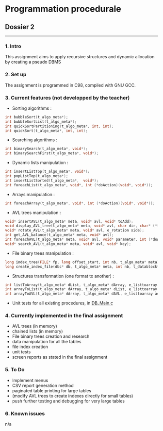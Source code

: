 # Programmation procedurale
## Dossier 2
---
### 1. Intro
This assignment aims to apply recursive structures and dynamic allocation by creating a pseudo DBMS

### 2. Set up
The assignment is programmed in C98, compiled with GNU GCC.

### 3. Current features (not developped by the teacher)
* Sorting algorithms :
```C
int bubbleSort(t_algo_meta*);
int bubbleSortList(t_algo_meta*);
int quickSortPartitioning(t_algo_meta*, int, int);
int quickSort(t_algo_meta*, int, int);
```
* Searching algorithms :
```C
int binarySearch(t_algo_meta*, void*);
int binarySearchFirst(t_algo_meta*, void*);
```
* Dynamic lists manipulation :
```C
int insertListTop(t_algo_meta*, void*);
int popListTop(t_algo_meta*);
int insertListSorted(t_algo_meta*,  void*);
int foreachList(t_algo_meta*, void*, int (*doAction)(void*, void*));
```
* Arrays manipulation :
```C
int foreachArray(t_algo_meta*, void*, int (*doAction)(void*, void*));
```

* AVL trees manipulation :
```C
void* insertAVL(t_algo_meta* meta, void* avl, void* toAdd);
void display_AVL_tree(t_algo_meta* meta, void* avl, char dir, char* (*toString)(void*));
void* rotate_AVL(t_algo_meta* meta, void* avl, e_rotation side);
int get_AVL_balance(t_algo_meta* meta, void* avl);
int foreachAVL(t_algo_meta* meta, void* avl, void* parameter, int (*doAction)(void*, void*));
void* search_AVL(t_algo_meta* meta, void* avl, void* key);
```

* File binary trees manipulation :
```C
long index_tree(FILE* fp, long offset_start, int nb, t_algo_meta* meta);
long create_index_file(dbc* db, t_algo_meta* meta, int nb, t_datablock* i_block, t_datablock* t_block);
```

* Structures transformation (one format to another) :
```C
int listToArray(t_algo_meta* dList, t_algo_meta* dArray, e_listtoarray action);
int arrayToList(t_algo_meta* dArray, t_algo_meta* dList, e_listtoarray action);
int arrayToAVL(t_algo_meta* dArray, t_algo_meta* dAVL, e_listtoarray action);
```

* Unit tests for all existing procedures, in [DB_Main.c](https://github.com/gilleshenrard/ITLg_programmation-procedurale/blob/master/DB_Main.c)

### 4. Currently implemented in the final assignment
* AVL trees (in memory)
* chained lists (in memory)
* File binary trees creation and research
* data manipulation for all the tables
* file index creation
* unit tests
* screen reports as stated in the final assignment

### 5. To Do
* Implement menus
* CSV report generation method
* paginated table printing for large tables
* (modify AVL trees to create indexes directly for small tables)
* push further testing and debugging for very large tables 

### 6. Known issues
n/a
